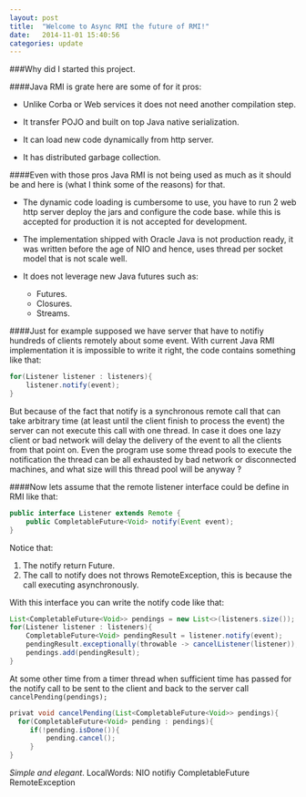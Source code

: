 ```yaml
---
layout: post
title:  "Welcome to Async RMI the future of RMI!"
date:   2014-11-01 15:40:56
categories: update
---
```


###Why did I started this project.

####Java RMI is grate here are some of for it pros:

- Unlike Corba or Web services it does not need another compilation step.

- It transfer POJO and built on top Java native serialization.

- It can load new code dynamically from http server.

- It has distributed garbage collection.


####Even with those pros Java RMI is not being used as much as it should be and here is (what I think some of the reasons) for that.

- The dynamic code loading is cumbersome to use, 
   you have to run 2 web http server deploy the jars and configure the code base.
   while this is accepted for production it is not accepted for development.

- The implementation shipped with Oracle Java is not production ready, 
  it was written before the age of NIO and hence, uses thread per socket model that is not scale well.

- It does not leverage new Java futures such as:
     + Futures.
     + Closures.
     + Streams.

####Just for example supposed we have server that have to notifiy hundreds of clients remotely about some event.
With current Java RMI implementation it is impossible to write it right, the code contains something like that:

````java
for(Listener listener : listeners){
    listener.notify(event);	     
}
````

But because of the fact that notify is a synchronous remote call that can take arbitrary time (at least until the client finish to process the event) the server can not execute this call with one thread.
In case it does one lazy client or bad network will delay the delivery of the event to all the clients from that point on.
Even the program use some thread pools to execute the notification the thread can be all exhausted by bad network or disconnected machines, and what size will this thread pool will be anyway ?

####Now lets assume that the remote listener interface could be define in RMI like that:

````java
public interface Listener extends Remote {
    public CompletableFuture<Void> notify(Event event);
}
````
Notice that:

1. The notify return Future.
2. The call to notify does not throws RemoteException, this is because the call executing asynchronously.

With this interface you can write the notify code like that:
 
````java
List<CompletableFuture<Void>> pendings = new List<>(listeners.size());
for(Listener listener : listeners){
    CompletableFuture<Void> pendingResult = listener.notify(event);
    pendingResult.exceptionally(throwable -> cancelListener(listener));
    pendings.add(pendingResult);	     
}
````
At some other time from a timer thread when sufficient time has passed for the notify call to be sent to the client and back to the server call `cancelPending(pendings);`

````java
privat void cancelPending(List<CompletableFuture<Void>> pendings){
  for(CompletableFuture<Void> pending : pendings){
     if(!pending.isDone()){
         pending.cancel();
     }	     
}
````
*Simple and elegant*.
LocalWords:  NIO notifiy CompletableFuture RemoteException
